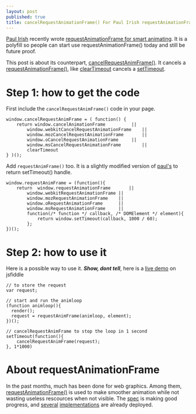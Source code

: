 ```yaml
---
layout: post
published: true
title: cancelRequestAnimationFrame() For Paul Irish requestAnimationFrame()
---
```


[Paul Irish](http://paulirish.com/) recently
wrote [requestAnimationFrame for smart animating](http://paulirish.com/2011/requestanimationframe-for-smart-animating/).
It is a polyfill so people can start use requestAnimationFrame() today and still be future proof.

This post is about its counterpart,
[cancelRequestAnimFrame()](http://webstuff.nfshost.com/anim-timing/Overview.html#cancelRequestAnimationFrame).
It cancels a [requestAnimationFrame()](http://webstuff.nfshost.com/anim-timing/Overview.html#requestAnimationFrame),
like [clearTimeout](https://developer.mozilla.org/en/DOM/window.clearTimeout)
cancels a [setTimeout](https://developer.mozilla.org/en/DOM/window.setTimeout).

# Step 1: how to get the code

First include the ```cancelRequestAnimFrame()``` code in your page. 

	window.cancelRequestAnimFrame = ( function() {
		return window.cancelAnimationFrame			||
			window.webkitCancelRequestAnimationFrame	||
			window.mozCancelRequestAnimationFrame 		||
			window.oCancelRequestAnimationFrame		||
			window.msCancelRequestAnimationFrame		||
			clearTimeout
	} )();
	
Add ```requestAnimFrame()``` too. It is a slightly modified version of
[paul's](http://paulirish.com/2011/requestanimationframe-for-smart-animating/)
to return setTimeout() handle.

	window.requestAnimFrame = (function(){
		return  window.requestAnimationFrame       || 
			window.webkitRequestAnimationFrame || 
			window.mozRequestAnimationFrame    || 
			window.oRequestAnimationFrame      || 
			window.msRequestAnimationFrame     || 
			function(/* function */ callback, /* DOMElement */ element){
				return window.setTimeout(callback, 1000 / 60);
			};
	})();


# Step 2: how to use it

Here is a possible way to use it.
***Show, dont tell***, here is a [live demo](http://jsfiddle.net/ghjKC/3/) on jsfiddle

    // to store the request
    var request;
    
    // start and run the animloop
    (function animloop(){
      render();
      request = requestAnimFrame(animloop, element);
    })();
    
    // cancelRequestAnimFrame to stop the loop in 1 second
    setTimeout(function(){
        cancelRequestAnimFrame(request);				
    }, 1*1000)


# About requestAnimationFrame

In the past months, much has been done for web graphics. Among them, 
[requestAnimationFrame()](http://webstuff.nfshost.com/anim-timing/Overview.html)
is used to make smoother animation while not wasting useless
rescources when not visible.
The [spec](http://webstuff.nfshost.com/anim-timing/Overview.html) is making good
progress, and [several](http://dev.chromium.org/developers/design-documents/requestanimationframe-implementation)
[implementations](https://developer.mozilla.org/en/DOM/window.mozRequestAnimationFrame) are already deployed.

